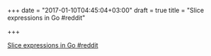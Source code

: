 +++
date = "2017-01-10T04:45:04+03:00"
draft = true
title = "Slice expressions in Go  #reddit"

+++

<p><a href="https://t.co/IGavIxsGP8">Slice expressions in Go  #reddit</a></p>
